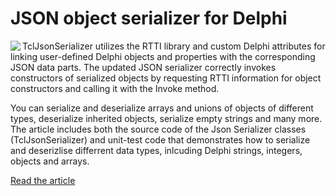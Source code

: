 # JSON object serializer for Delphi

<img align="left" src="https://www.clevercomponents.com/images/Json-serializer-3.jpg" />

TclJsonSerializer utilizes the RTTI library and custom Delphi attributes for linking user-defined Delphi objects and properties with the corresponding JSON data parts. The updated JSON serializer correctly invokes constructors of serialized objects by requesting RTTI information for object constructors and calling it with the Invoke method.

You can serialize and deserialize arrays and unions of objects of different types, deserialize inherited objects, serialize empty strings and many more. The article includes both the source code of the Json Serializer classes (TclJsonSerializer) and unit-test code that demonstrates how to serialize and deserizlise differrent data types, inlcuding Delphi strings, integers, objects and arrays.

[Read the article](https://www.clevercomponents.com/articles/article040/)
